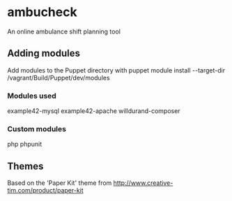 # ambucheck
An online ambulance shift planning tool

## Adding modules
Add modules to the Puppet directory with
puppet module install <module name> --target-dir /vagrant/Build/Puppet/dev/modules

### Modules used
example42-mysql
example42-apache
willdurand-composer

### Custom modules
php
phpunit

## Themes ##
Based on the 'Paper Kit' theme from http://www.creative-tim.com/product/paper-kit
